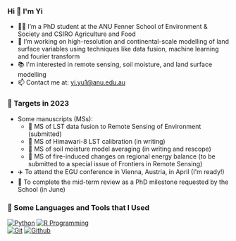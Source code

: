 ### Hi 👋 I'm Yi

- 👨‍🎓 I’m a PhD student at the ANU Fenner School of Environment & Society and CSIRO Agriculture and Food
- 👜 I’m working on high-resolution and continental-scale modelling of land surface variables using techniques like data fusion, machine learning and fourier transform
- 📚 I'm interested in remote sensing, soil moisture, and land surface modelling
- 📫 Contact me at: yi.yu1@anu.edu.au

### 🏹 Targets in 2023

- Some manuscripts (MSs):
  - 📖 MS of LST data fusion to Remote Sensing of Environment (submitted)
  - 📖 MS of Himawari-8 LST calibration (in writing)
  - 📖 MS of soil moisture model averaging (in writing and rescope)
  - 📖 MS of fire-induced changes on regional energy balance (to be submitted to a special issue of Frontiers in Remote Sensing)
- ✈️ To attend the EGU conference in Vienna, Austria, in April (I'm ready!)
- 📘 To complete the mid-term review as a PhD milestone requested by the School (in June)

### 📐 Some Languages and Tools that I Used

[![Python](https://img.shields.io/badge/-Python-3776AB?style=flat&logo=python&logoColor=white)](https://www.python.org/)
[![R Programming](https://img.shields.io/badge/-R%20Programming-3776AB?style=flat&logo=R&logoColor=white)](https://www.r-project.org/)
<br />
[![Git](https://img.shields.io/badge/-Git-F05032?style=flat&logo=git&logoColor=white)](https://git-scm.com/)
[![Github](https://img.shields.io/badge/-Github-181717?style=flat&logo=github&logoColor=white)](https://github.com/)


<!--👯 I’m looking to collaborate on ...
- 🤔 I’m looking for help with ...
- 💬 Ask me about ...

- 😄 Pronouns: ...
- ⚡ Fun fact: ...
-->

